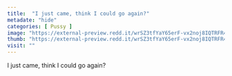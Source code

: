 ```yaml
---
title:  "I just came, think I could go again?"
metadate: "hide"
categories: [ Pussy ]
image: "https://external-preview.redd.it/wrSZ3tfYaY65erF-vx2noj8IQTRFR4h3z-SeEEHP9Ws.jpg?auto=webp&s=00fa941e535edfbac62ff35407198413a6338cd4"
thumb: "https://external-preview.redd.it/wrSZ3tfYaY65erF-vx2noj8IQTRFR4h3z-SeEEHP9Ws.jpg?width=1080&crop=smart&auto=webp&s=3987e4d6c98a43589d2f75b683dd307bdb3a055f"
visit: ""
---
```

I just came, think I could go again?
